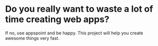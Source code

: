# Do you really want to waste a lot of time creating web apps?
If no, use appspoint and be happy. This project will help you create awesome things very fast.
